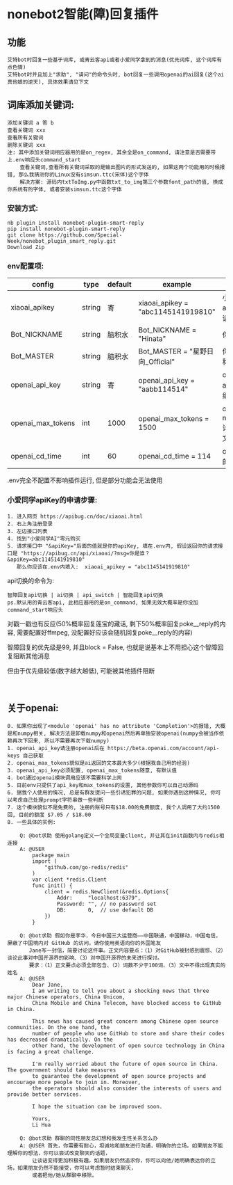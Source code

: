 # nonebot2智能(障)回复插件

## 功能

    艾特bot时回复一些基于词库, 或青云客api或者小爱同学拿到的消息(优先词库, 这个词库有点色情)
    艾特bot时并且加上"求助", "请问"的命令头时, bot回复一些调用openai的ai回复(这个ai真他娘的逆天), 具体效果请见下文

## 词库添加关键词:
	添加关键词 a 答 b			 
	查看关键词 xxx
	查看所有关键词
	删除关键词 xxx
	注: 其中添加关键词相应器用的是on_regex, 其余全是on_command, 请注意是否需要带上.env响应头command_start
	    查看关键词,查看所有关键词采取的是输出图片的形式发送的, 如果这两个功能用的时候报错, 那么我猜测你的Linux没有simsun.ttc(宋体)这个字体
	    解决方案: 源码内txtToImg.py中函数txt_to_img第三个参数font_path的值, 换成你系统有的字体, 或者安装simsun.ttc这个字体

### 安装方式:

    nb plugin install nonebot-plugin-smart-reply
    pip install nonebot-plugin-smart-reply
    git clone https://github.com/Special-Week/nonebot_plugin_smart_reply.git
    Download Zip

### env配置项:

|config          |type            |default    |example                                  |usage                                   |
|----------------|----------------|-----------|-----------------------------------------|----------------------------------------|
| xiaoai_apikey  | string         |寄         |xiaoai_apikey = "abc1145141919810"       |    小爱同学的apiKey, 详细请看下文        |
| Bot_NICKNAME   | string         |脑积水     |Bot_NICKNAME = "Hinata"                  |      你Bot的称呼                         |
| Bot_MASTER     | string         |脑积水     |Bot_MASTER = "星野日向_Official"          |      你Bot主人的称呼                     |
| openai_api_key    | string  |寄        |openai_api_key = "aabb114514"    |    openai的api_key, 详细请看下文         |
| openai_max_tokens | int     |1000      |openai_max_tokens = 1500         |    openai的max_tokens, 详细请看下文     |
| openai_cd_time    | int     |60        |openai_cd_time = 114             |    openai调用的cd                       |

.env完全不配置不影响插件运行, 但是部分功能会无法使用


### 小爱同学apiKey的申请步骤:

    1. 进入网页 https://apibug.cn/doc/xiaoai.html
    2. 右上角注册登录
    3. 左边接口列表
    4. 找到"小爱同学AI"零元购买
    5. 请求接口中 "&apiKey="后面的值就是你的apiKey, 填在.env内, 假设返回你的请求接口是 "https://apibug.cn/api/xiaoai/?msg=你是谁？&apiKey=abc1145141919810" 
       那么你应该在.env内填入:  xiaoai_apikey = "abc1145141919810"

api切换的命令为:

    智障回复api切换 | ai切换 | api_switch | 智能回复api切换
    ps.默认用的青云客api, 此相应器用的是on_command, 如果无效大概率是你没加command_start响应头

对戳一戳也有反应(50%概率回复莲宝的藏话, 剩下50%概率回复poke__reply的内容, 需要配置好ffmpeg, 没配置好应该会随机回复poke__reply的内容)

智障回复的优先级是99, 并且block = False, 也就是说基本上不用担心这个智障回复阻断其他消息

但由于优先级较低(数字越大越低), 可能被其他插件阻断


​       
## 关于openai:

    0. 如果你出现了<module 'openai' has no attribute 'Completion'>的报错, 大概是和numpy相关, 解决方法是卸载numpy和openai然后再单独安装openai(numpy会被当作依赖再次下回来, 所以不需要再次下载numpy)
    1. openai_api_key请注册openai后在 https://beta.openai.com/account/api-keys 自己获取
    2. openai_max_tokens貌似是ai返回的文本最大多少(根据我自己用的经验)
    3. openai_api_key必须配置, openai_max_tokens随意, 有默认值
    4. bot通过openai模块调用应该不需要科学上网
    5. 目前env只提供了api_key和max_tokens的设置, 其他参数你可以自己动源码
    6. 据我个人使用的情况, 总是有群友提问一些引诱犯罪的问题, 如果你遇到这种情况, 你可以考虑自己处理prompt字符串做一些判断
    7. 这个模块貌似不是免费的, 注册的账号只有$18.00的免费额度, 我个人调用了大约1500回, 目前的额度 $7.05 / $18.00
    8. 一些具体的实例:
    
        Q: @bot求助 使用golang定义一个全局变量client, 并让其在init函数内与redis相连接
        A: @USER  
            package main
            import (
                "github.com/go-redis/redis"
            )
            var client *redis.Client
            func init() {
                client = redis.NewClient(&redis.Options{
                    Addr:     "localhost:6379",
                    Password: "", // no password set
                    DB:       0,  // use default DB
                })
            }
    
        Q: @bot求助 假如你是李华，今日中国三大运营商——中国联通，中国移动，中国电信，屏蔽了中国境内对 GitHub 的访问，请你使用英语向你的外国笔友
           Jane写一封信，简要讨论这件事。正文内容要点：（1）对GitHub被封感到震惊、（2）谈论此事对中国开源界的影响、（3）对中国开源界的未来进行探讨。
           要求：（1）正文要点必须全部包含、（2）词数不少于100词、（3）文中不得出现真实的姓名
        A: @USER 
            Dear Jane,
            I am writing to tell you about a shocking news that three major Chinese operators, China Unicom, 
            China Mobile and China Telecom, have blocked access to GitHub in China.
    
            This news has caused great concern among Chinese open source communities. On the one hand, the 
            number of people who use GitHub to store and share their codes has decreased dramatically. On the
            other hand, the development of open source technology in China is facing a great challenge.
    
            I'm really worried about the future of open source in China. The government should take measures
            to guarantee the development of open source projects and encourage more people to join in. Moreover,
            the operators should also consider the interests of users and provide better services.
    
            I hope the situation can be improved soon.
    
            Yours,
            Li Hua
    
    	Q: @bot求助 群聊的同性朋友总幻想和我发生性关系怎么办
        A: @USER 首先，你需要有耐心，坦诚地和朋友进行沟通，明确你的立场。如果朋友不能理解你的想法，你可以尝试改变聊天的话题，
            让谈话变得更加积极有趣。如果朋友仍然追求你，你可以向他/她明确表达你的立场，如果朋友仍然不能接受，你可以考虑暂时结束聊天，
            或者把他/她从群聊中移除。

​       
